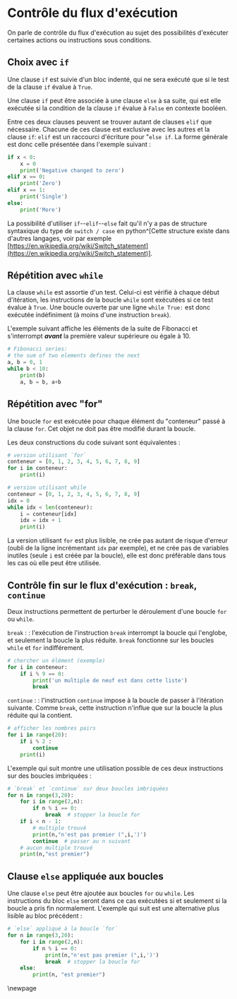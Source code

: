 Contrôle du flux d'exécution
============================

On parle de contrôle du flux d'exécution au sujet des possibilités d'exécuter certaines actions ou instructions sous conditions.

Choix avec `if`
---------------

Une clause `if` est suivie d'un bloc indenté, qui ne sera exécuté que si le test de la clause `if` évalue à `True`.

Une clause ``if`` peut être associée à une clause ``else`` à sa suite, qui est elle exécutée si la condition de la clause ``if`` évalue à  ``False`` en contexte booléen.

Entre ces deux clauses peuvent se trouver autant de clauses ``elif`` que nécessaire. Chacune de ces clause est exclusive avec les autres et la clause ``if``: ``elif`` est un raccourci d'écriture pour "``else if``. La forme générale est donc celle présentée dans l'exemple suivant :

``` python
if x < 0:
    x = 0
    print('Negative changed to zero')
elif x == 0:
    print('Zero')
elif x == 1:
    print('Single')
else:
    print('More')
```

La possibilité d'utiliser ``if``--``elif``--``else`` fait qu'il n'y a pas de structure syntaxique du type de ``switch / case`` en python^[Cette structure existe dans d'autres langages, voir par exemple [https://en.wikipedia.org/wiki/Switch_statement](https://en.wikipedia.org/wiki/Switch_statement)].

Répétition avec `while`
-----------------------

La clause `while` est assortie d'un test. Celui-ci est vérifié à chaque début d'itération, les instructions de la boucle `while` sont exécutées si ce test évalue à `True`. Une boucle ouverte par une ligne `while True:` est donc exécutée indéfiniment (à moins d'une instruction `break`).

L'exemple suivant affiche les éléments de la suite de Fibonacci et s'interrompt ***avant*** la première valeur supérieure ou égale à 10.

``` python
# Fibonacci series:
# the sum of two elements defines the next
a, b = 0, 1
while b < 10:
    print(b)
    a, b = b, a+b
```

Répétition avec "for"
---------------------

Une boucle `for` est exécutée pour chaque élément du "conteneur" passé à la clause `for`. Cet objet ne doit pas être modifié durant la boucle.

Les deux constructions du code suivant sont équivalentes :

~~~ python
# version utilisant `for`
conteneur = [0, 1, 2, 3, 4, 5, 6, 7, 8, 9]
for i in conteneur:
    print(i)

# version utilisant while
conteneur = [0, 1, 2, 3, 4, 5, 6, 7, 8, 9]
idx = 0
while idx < len(conteneur):
    i = conteneur[idx]
    idx = idx + 1
    print(i)
~~~

La version utilisant ``for`` est plus lisible, ne crée pas autant de risque d'erreur (oubli de la ligne incrémentant ``idx`` par exemple), et ne crée pas de variables inutiles (seule ``i`` est créée par la boucle), elle est donc préférable dans tous les cas où elle peut être utilisée.

Contrôle fin sur le flux d'exécution : `break`, `continue`
----------------------------------------------------------

Deux instructions permettent de perturber le déroulement d'une boucle `for` ou `while`.

``break``
:   : l'exécution de l'instruction ``break`` interrompt la boucle qui l'englobe, et seulement la boucle la plus réduite. ``break`` fonctionne sur les boucles ``while`` et ``for`` indifférement.

``` python
# chercher un élément (exemple)
for i in conteneur:
    if i % 9 == 0:
        print('un multiple de neuf est dans cette liste')
        break
```

``continue``
:   : l'instruction ``continue`` impose à la boucle de passer à l'itération suivante. Comme ``break``, cette instruction n'influe que sur la boucle la plus réduite qui la contient.

``` python
# afficher les nombres pairs
for i in range(20):
    if i % 2 :
        continue
    print(i)
```

L'exemple qui suit montre une utilisation possible de ces deux instructions sur des boucles imbriquées :

``` python
# `break` et `continue` sur deux boucles imbriquées
for n in range(3,20):
    for i in range(2,n):
        if n % i == 0:
            break  # stopper la boucle for
    if i < n - 1:
        # multiple trouvé
        print(n,"n'est pas premier (",i,')')
        continue  # passer au n suivant
    # aucun multiple trouvé
    print(n,"est premier")
```

Clause `else` appliquée aux boucles
-----------------------------------

Une clause `else` peut être ajoutée aux boucles `for` ou `while`. Les instructions du bloc `else` seront dans ce cas exécutées si et seulement si la boucle a pris fin normalement. L'exemple qui suit est une alternative plus lisible au bloc précédent :

``` python
# `else` appliqué à la boucle `for`
for n in range(3,20):
    for i in range(2,n):
        if n % i == 0:
            print(n,"n'est pas premier (",i,')')
            break  # stopper la boucle for
    else:
        print(n, "est premier")
```

\newpage
